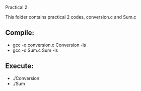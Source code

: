 Practical 2

This folder contains practical 2 codes, conversion.c and Sum.c

## Compile: 

* gcc -o conversion.c Conversion -ls
* gcc -o Sum.c Sum -ls

## Execute:

* ./Conversion
* ./Sum
